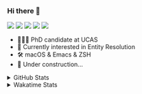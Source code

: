 ### Hi there 👋

[![](https://img.shields.io/badge/-Email-325180?logo=maildotru&logoColor=white&style=flat-square)](mailto:wang@tianshu.me)
[![](https://img.shields.io/badge/-GitHub-black?logo=GitHub&style=flat-square)](https://github.com/tshu-w)
[![](https://img.shields.io/badge/-Telegram-26a5e4?labelColor=fafafa&logo=telegram&style=flat-square)](https://t.me/tshu_w) 
[![](https://img.shields.io/badge/-Twitter-1da1f2?logo=Twitter&logoColor=white&style=flat-square)](https://twitter.com/tshu_w)
[![](https://komarev.com/ghpvc/?username=tshu-w&color=blueviolet&style=flat-square)]()



- 🧑🏻‍🎓 PhD candidate at UCAS
- 🔭 Currently interested in Entity Resolution
- 🛠 macOS & Emacs & ZSH
- 🚧 Under construction...

<details>

<summary>GitHub Stats</summary>

![Tianshu's GitHub stats](https://github-readme-stats.vercel.app/api?username=tshu-w&show_icons=true&theme=buefy&count_private=true)
  
</details>


<details>
  <summary>Wakatime Stats</summary>

  Currently, files accessed by tramp cannot be tracked by wakatime, see https://github.com/wakatime/wakatime-mode/issues/27
  <br>
  
<!--START_SECTION:waka-->
**I'm an Early 🐤** 

```text
🌞 Morning    63 commits     █████░░░░░░░░░░░░░░░░░░░░   22.99% 
🌆 Daytime    161 commits    ██████████████░░░░░░░░░░░   58.76% 
🌃 Evening    44 commits     ████░░░░░░░░░░░░░░░░░░░░░   16.06% 
🌙 Night      6 commits      ░░░░░░░░░░░░░░░░░░░░░░░░░   2.19%

```
📅 **I'm Most Productive on Monday** 

```text
Monday       66 commits     ██████░░░░░░░░░░░░░░░░░░░   24.09% 
Tuesday      42 commits     ███░░░░░░░░░░░░░░░░░░░░░░   15.33% 
Wednesday    17 commits     █░░░░░░░░░░░░░░░░░░░░░░░░   6.2% 
Thursday     17 commits     █░░░░░░░░░░░░░░░░░░░░░░░░   6.2% 
Friday       48 commits     ████░░░░░░░░░░░░░░░░░░░░░   17.52% 
Saturday     33 commits     ███░░░░░░░░░░░░░░░░░░░░░░   12.04% 
Sunday       51 commits     ████░░░░░░░░░░░░░░░░░░░░░   18.61%

```


📊 **This Week I Spent My Time On** 

```text
💬 Programming Languages: 
Org                      5 hrs 40 mins       █████████░░░░░░░░░░░░░░░░   38.52% 
sh                       5 hrs 24 mins       █████████░░░░░░░░░░░░░░░░   36.68% 
Emacs Lisp               3 hrs 2 mins        █████░░░░░░░░░░░░░░░░░░░░   20.68% 
Bash                     13 mins             ░░░░░░░░░░░░░░░░░░░░░░░░░   1.47% 
Python                   7 mins              ░░░░░░░░░░░░░░░░░░░░░░░░░   0.86%

🔥 Editors: 
Emacs                    9 hrs 19 mins       ███████████████░░░░░░░░░░   63.32% 
Zsh                      5 hrs 24 mins       █████████░░░░░░░░░░░░░░░░   36.68%

🐱‍💻 Projects: 
Empty Block 20           4 hrs 26 mins       ███████░░░░░░░░░░░░░░░░░░   30.17% 
Terminal                 4 hrs 19 mins       ███████░░░░░░░░░░░░░░░░░░   29.32% 
emacs                    1 hr 41 mins        ██░░░░░░░░░░░░░░░░░░░░░░░   11.43% 
Long Sound 44            1 hr 32 mins        ██░░░░░░░░░░░░░░░░░░░░░░░   10.43% 
Unknown Project          1 hr 22 mins        ██░░░░░░░░░░░░░░░░░░░░░░░   9.34%

💻 Operating System: 
Mac                      13 hrs 3 mins       ██████████████████████░░░   88.61% 
Linux                    1 hr 40 mins        ██░░░░░░░░░░░░░░░░░░░░░░░   11.39%

```

**I Mostly Code in Python** 

```text
Python                   7 repos             █████████░░░░░░░░░░░░░░░░   36.84% 
HTML                     2 repos             ██░░░░░░░░░░░░░░░░░░░░░░░   10.53% 
Emacs Lisp               2 repos             ██░░░░░░░░░░░░░░░░░░░░░░░   10.53% 
JavaScript               2 repos             ██░░░░░░░░░░░░░░░░░░░░░░░   10.53% 
TeX                      2 repos             ██░░░░░░░░░░░░░░░░░░░░░░░   10.53%

```



 Last Updated on 22/01/2022 08:06:31 UTC
<!--END_SECTION:waka-->
</details>

